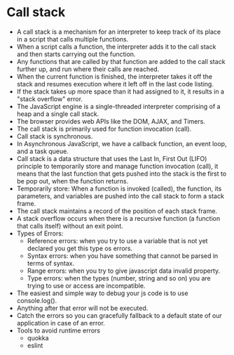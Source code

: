 # Call stack
- A call stack is a mechanism for an interpreter to keep track of its place in a script that calls multiple functions.
- When a script calls a function, the interpreter adds it to the call stack and then starts carrying out the function.
- Any functions that are called by that function are added to the call stack further up, and run where their calls are reached.
- When the current function is finished, the interpreter takes it off the stack and resumes execution where it left off in the last code listing.
- If the stack takes up more space than it had assigned to it, it results in a "stack overflow" error.
- The JavaScript engine is a single-threaded interpreter comprising of a heap and a single call stack.
- The browser provides web APIs like the DOM, AJAX, and Timers.
- The call stack is primarily used for function invocation (call).
- Call stack is synchronous.
- In Asynchronous JavaScript, we have a callback function, an event loop, and a task queue. 
- Call stack is a data structure that uses the Last In, First Out (LIFO) principle to temporarily store and manage function invocation (call), it means that the last function that gets pushed into the stack is the first to be pop out, when the function returns.
- Temporarily store: When a function is invoked (called), the function, its parameters, and variables are pushed into the call stack to form a stack frame.
- The call stack maintains a record of the position of each stack frame. 
- A stack overflow occurs when there is a recursive function (a function that calls itself) without an exit point. 
- Types of Errors:
  - Reference errors: when you try to use a variable that is not yet declared you get this type os errors.
  - Syntax errors: when you have something that cannot be parsed in terms of syntax.
  - Range errors: when you try to give javascript data invalid property.
  - Type errors: when the types (number, string and so on) you are trying to use or access are incompatible.
- The easiest and simple way to debug your js code is to use console.log().
- Anything after that error will not be executed.
- Catch the errors so you can gracefully fallback to a default state of our application in case of an error.
- Tools to avoid runtime errors
  - quokka 
  - eslint 
